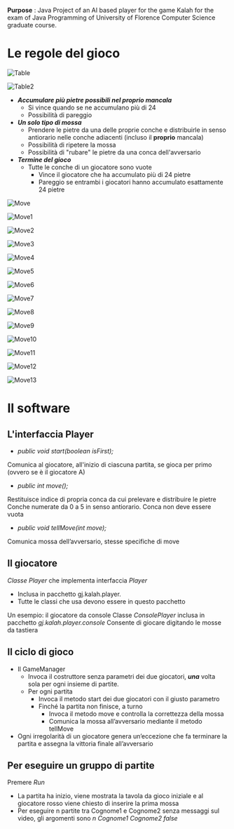 **Purpose** : Java Project of an AI based player for the game Kalah for the exam of Java Programming of University of Florence Computer Science graduate course.



# Le regole del gioco


![Table](https://imagizer.imageshack.com/img921/6103/njGNOW.png)


![Table2](https://imagizer.imageshack.com/img921/2261/62fXno.png)


 - _**Accumulare più pietre possibili nel proprio mancala**_
    - Si vince quando se ne accumulano più di 24
    - Possibilità di pareggio   
 - _**Un solo tipo di mossa**_
    - Prendere le pietre da una delle proprie conche e distribuirle in senso antiorario nelle conche adiacenti (incluso il **proprio** mancala)
    - Possibilità di ripetere la mossa
    - Possibilità di "rubare" le pietre da una conca dell'avversario
 - _**Termine del gioco**_
    - Tutte le conche di un giocatore sono vuote
        - Vince il giocatore che ha accumulato più di 24 pietre
        - Pareggio se entrambi i giocatori hanno accumulato esattamente 24 pietre
        
        
![Move](https://imagizer.imageshack.com/img923/9641/St7ftf.png)



![Move1](https://imagizer.imageshack.com/img922/7632/uCmTTx.png)



![Move2](https://imagizer.imageshack.com/img921/829/xpHR6W.png)



![Move3](https://imagizer.imageshack.com/img922/3120/Wre1Vo.png)


![Move4](https://imagizer.imageshack.com/img924/7336/aKObvR.png)


![Move5](https://imagizer.imageshack.com/img924/3074/cJAJX9.png)


![Move6](https://imagizer.imageshack.com/img923/6846/6as1If.png)


![Move7](https://imagizer.imageshack.com/img923/2308/iRQPIR.png)


![Move8](https://imagizer.imageshack.com/img924/3504/zvCeyu.png)


![Move9](https://imagizer.imageshack.com/img923/4341/LdTPTq.png)


![Move10](https://imagizer.imageshack.com/img921/8565/S4MFBC.png)


![Move11](https://imagizer.imageshack.com/img923/281/OsycTv.png)


![Move12](https://imagizer.imageshack.com/img922/5128/OAk69J.png)


![Move13](https://imagizer.imageshack.com/img923/5530/Dtmi3D.png)


        
# Il software

## L'interfaccia Player

  - _public void start(boolean isFirst);_
  
  Comunica al giocatore, all'inizio di ciascuna partita, se gioca per primo (ovvero se è il giocatore A)
  
  - _public int move();_
  
  Restituisce indice di propria conca da cui prelevare e distribuire le pietre
  Conche numerate da 0 a 5 in senso antiorario. Conca non deve essere vuota
  
  - _public void tellMove(int move);_
  
  Comunica mossa dell’avversario, stesse specifiche di move

## Il giocatore

_Classe <Cognome>Player_ che implementa interfaccia _Player_
  - Inclusa in pacchetto gj.kalah.player.<cognome>
  - Tutte le classi che usa devono essere in questo pacchetto
 
Un esempio: il giocatore da console
Classe _ConsolePlayer_ inclusa in pacchetto _gj.kalah.player.console_
Consente di giocare digitando le mosse da tastiera

## Il ciclo di gioco
- Il GameManager
  - Invoca il costruttore senza parametri dei due giocatori, _**una**_ volta sola per ogni insieme di partite.
  - Per ogni partita
      - Invoca il metodo start dei due giocatori con il giusto parametro
      - Finché la partita non finisce, a turno
          - Invoca il metodo move e controlla la correttezza della mossa
          - Comunica la mossa all’avversario mediante il metodo tellMove        
- Ogni irregolarità di un giocatore genera un’eccezione che fa terminare la partita e assegna la vittoria finale all’avversario


## Per eseguire un gruppo di partite
Premere _Run_
- La partita ha inizio, viene mostrata la tavola da gioco iniziale e al giocatore rosso viene chiesto di inserire la prima mossa
- Per eseguire n partite tra Cognome1 e Cognome2 senza messaggi sul video, gli argomenti sono
        _n Cognome1 Cognome2 false_

